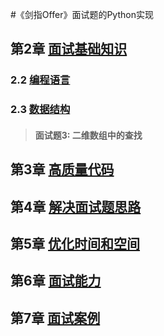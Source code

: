 #《剑指Offer》面试题的Python实现
## 第2章 [面试基础知识](https://github.com/JushuangQiao/Python-Offer/tree/master/second)
### 2.2 [编程语言]()
### 2.3 [数据结构](/second/third)
> #### 面试题3: 二维数组中的查找

## 第3章 [高质量代码](https://github.com/JushuangQiao/Python-Offer/tree/master/third)

## 第4章 [解决面试题思路](https://github.com/JushuangQiao/Python-Offer/tree/master/fourth)

## 第5章 [优化时间和空间](https://github.com/JushuangQiao/Python-Offer/tree/master/fifth)

## 第6章 [面试能力](https://github.com/JushuangQiao/Python-Offer/tree/master/sixth)

## 第7章 [面试案例](https://github.com/JushuangQiao/Python-Offer/tree/master/seventh)

